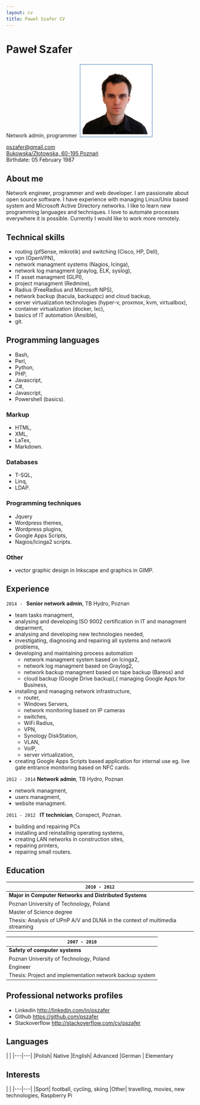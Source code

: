 ```yaml
---
layout: cv
title: Paweł Szafer CV
---
```

# Paweł Szafer
Network admin, programmer
![](media/photo.png)





<div id="webaddress">
<a href="mailto:pszafer@gmail.com"><i class="fa fa-fw fa-envelope" aria-hidden="true"></i>pszafer@gmail.com</a>
</div>

<div id="locationaddress">
<a href="https://www.google.pl/maps/@52.4158851,16.8259776,16z?hl=pl"><i class="fa fa-fw fa-map-marker" aria-hidden="true"></i>Bukowska/Złotowska, 60-195 Poznań</a>
</div>

<div id="phonenumber">
</div>

<div id="birthday"><i class="fa fa-fw fa-birthday-cake" aria-hidden="true"></i>Birthdate: 05 February 1987</div>

## About me

Network engineer, programmer and web developer. I am passionate about open source
software. I have experience with managing Linux/Unix based system and Microsoft Active Directory networks. I like to learn new programming languages and techniques.
I love to automate processes everywhere it is possible.
Currently I would like to work more remotely.

## Technical skills
- routing (pfSense, mikrotik) and switching (Cisco, HP, Dell),
- vpn (OpenVPN),
- network managment systems (Nagios, Icinga),
- network log managment (graylog, ELK, syslog),
- IT asset managment (GLPI),
- project managment (Redmine),
- Radius (FreeRadius and Microsoft NPS),
- network backup (bacula, backuppc) and cloud backup,
- server virtualization technologies (hyper-v, proxmox, kvm, virtualbox),
- container virtualization (docker, lxc),
- basics of IT automation (Ansible),
- git.

## Programming languages
- Bash,
- Perl,
- Python,
- PHP,
- Javascript,
- C#,
- Javascript,
- Powershell (basics).

### Markup
- HTML,
- XML,
- LaTex,
- Markdown.

### Databases
- T-SQL,
- Linq,
- LDAP.

### Programming techniques
- Jquery
- Wordpress themes,
- Wordpress plugins,
- Google Apps Scripts,
- Nagios/Icinga2 scripts.

### Other
- vector graphic design in Inkscape and graphics in GIMP.

## Experience
`2014 - ` **Senior network admin**, TB Hydro, Poznan

- team tasks managment,
- analysing and developing ISO 9002 certification in IT and managment
deparment,
- analysing and developing new technologies needed,
- investigating, diagnosing and repairing all systems and network problems,
- developing and maintaining process automation
    - network managment system based on Icinga2,
    - network log managment based on Graylog2,
    - network backup managment based on tape backup (Bareos) and
    - cloud backup (Google Drive backup),{ managing Google Apps for Business,
- installing and managing network infrastructure,
    - router,
    - Windows Servers,
    - network monitoring based on IP cameras
    - switches,
    - WiFi Radius,
    - VPN,
    - Synology DiskStation,
    - VLAN,
    - VoIP,
    - server virtualization,
- creating Google Apps Scripts based application for internal use eg.
live gate entrance monitoring based on NFC cards.

`2012 - 2014` **Network admin**, TB Hydro, Poznan

- network managment,
- users managment,
- website managment.

`2011 - 2012 ` **IT technician**, Conspect, Poznan.

- building and repairing PCs
- installing and reinstalling operating systems,
- creating LAN networks in construction sites,
- repairing printers,
- repairing small routers.

## Education

|`2010 - 2012`                                                                 |
|------------------------------------------------------------------------------|
| __Major in Computer Networks and Distributed Systems__                       |
| Poznan University of Technology, Poland                                      |        
| Master of Science degree                                                     |
| Thesis: Analysis of UPnP A/V and DLNA in the context of multimedia streaming |


|`2007 - 2010`                                                                 |
|------------------------------------------------------------------------------|
| __Safety of computer systems__                                               |
| Poznan University of Technology, Poland                                      |        
| Engineer                                                                     |
| Thesis: Project and implementation network backup system                     |

## Professional networks profiles

- Linkedin <http://linkedin.com/in/pszafer>
- Github <https://github.com/pszafer>
- Stackoverflow <http://stackoverflow.com/cv/pszafer>

## Languages

| |
|---|---|
|Polish| Native
|English| Advanced
|German | Elementary

## Interests

| |
|---|---|
|Sport| football, cycling, skiing
|Other| travelling, movies, new technologies, Raspberry Pi
